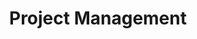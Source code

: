 ---
layout: expertise_area
title: Project Management
description: >-
  Running a humanitarian project requires substantial skill and knowledge of key implementation challenges in the field. Strong project management enables us to reach better outcomes - better research findings and scalable, life-changing solutions.
icon_path: /img/icons/expertise-icon-projmang-white.png
---
